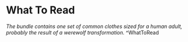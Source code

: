 # What To Read
*The bundle contains one set of common clothes sized for a human adult, probably the result of a werewolf transformation.*
^WhatToRead